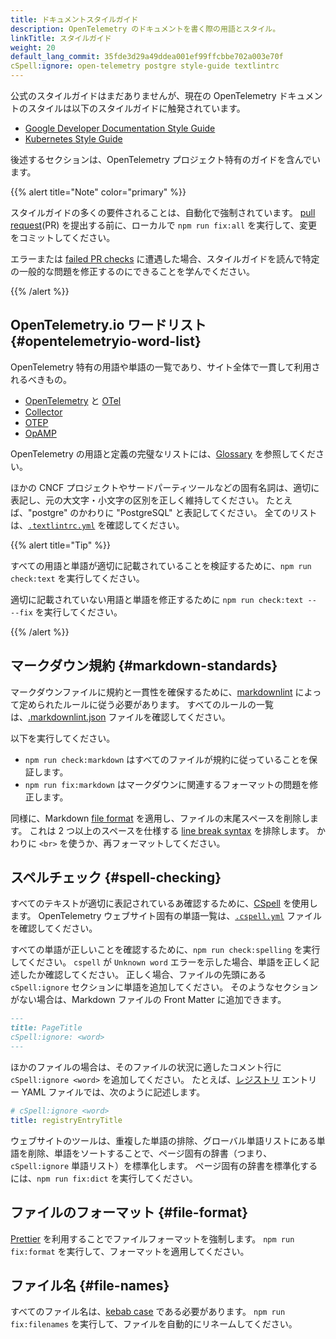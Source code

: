 ```yaml
---
title: ドキュメントスタイルガイド
description: OpenTelemetry のドキュメントを書く際の用語とスタイル。
linkTitle: スタイルガイド
weight: 20
default_lang_commit: 35fde3d29a49ddea001ef99ffcbbe702a003e70f
cSpell:ignore: open-telemetry postgre style-guide textlintrc
---
```


公式のスタイルガイドはまだありませんが、現在の OpenTelemetry ドキュメントのスタイルは以下のスタイルガイドに触発されています。

- [Google Developer Documentation Style Guide](https://developers.google.com/style)
- [Kubernetes Style Guide](https://kubernetes.io/docs/contribute/style/style-guide/)

後述するセクションは、OpenTelemetry プロジェクト特有のガイドを含んでいます。

{{% alert title="Note" color="primary" %}}

スタイルガイドの多くの要件されることは、自動化で強制されています。
[pull request](https://docs.github.com/en/get-started/learning-about-github/github-glossary#pull-request)(PR) を提出する前に、ローカルで `npm run fix:all` を実行して、変更をコミットしてください。

エラーまたは [failed PR checks](../pr-checks) に遭遇した場合、スタイルガイドを読んで特定の一般的な問題を修正するのにできることを学んでください。

{{% /alert %}}

## OpenTelemetry.io ワードリスト {#opentelemetryio-word-list}

OpenTelemetry 特有の用語や単語の一覧であり、サイト全体で一貫して利用されるべきもの。

- [OpenTelemetry](/docs/concepts/glossary/#opentelemetry) と [OTel](/docs/concepts/glossary/#otel)
- [Collector](/docs/concepts/glossary/#collector)
- [OTEP](/docs/concepts/glossary/#otep)
- [OpAMP](/docs/concepts/glossary/#opamp)

OpenTelemetry の用語と定義の完璧なリストには、[Glossary](/docs/concepts/glossary/) を参照してください。

ほかの CNCF プロジェクトやサードパーティツールなどの固有名詞は、適切に表記し、元の大文字・小文字の区別を正しく維持してください。
たとえば、"postgre" のかわりに "PostgreSQL" と表記してください。
全てのリストは、[`.textlintrc.yml`](https://github.com/open-telemetry/opentelemetry.io/blob/main/.textlintrc.yml) を確認してください。

{{% alert title="Tip" %}}

すべての用語と単語が適切に記載されていることを検証するために、`npm run check:text` を実行してください。

適切に記載されていない用語と単語を修正するために `npm run check:text -- --fix` を実行してください。

{{% /alert %}}

## マークダウン規約 {#markdown-standards}

マークダウンファイルに規約と一貫性を確保するために、[markdownlint] によって定められたルールに従う必要があります。
すべてのルールの一覧は、[.markdownlint.json] ファイルを確認してください。

以下を実行してください。

- `npm run check:markdown` はすべてのファイルが規約に従っていることを保証します。
- `npm run fix:markdown` はマークダウンに関連するフォーマットの問題を修正します。

同様に、Markdown [file format](#file-format) を適用し、ファイルの末尾スペースを削除します。
これは 2 つ以上のスペースを仕様する [line break syntax] を排除します。
かわりに `<br>` を使うか、再フォーマットしてください。

## スペルチェック {#spell-checking}

すべてのテキストが適切に表記されているあ確認するために、[CSpell](https://github.com/streetsidesoftware/cspell) を使用します。
OpenTelemetry ウェブサイト固有の単語一覧は、[`.cspell.yml`](https://github.com/open-telemetry/opentelemetry.io/blob/main/.cspell.yml) ファイルを確認してください。

すべての単語が正しいことを確認するために、`npm run check:spelling` を実行してください。
`cspell` が `Unknown word` エラーを示した場合、単語を正しく記述したか確認してください。
正しく場合、ファイルの先頭にある `cSpell:ignore` セクションに単語を追加してください。
そのようなセクションがない場合は、Markdown ファイルの Front Matter に追加できます。

```markdown
---
title: PageTitle
cSpell:ignore: <word>
---
```

ほかのファイルの場合は、そのファイルの状況に適したコメント行に `cSpell:ignore <word>` を追加してください。
たとえば、[レジストリ](/ecosystem/registry/) エントリー YAML ファイルでは、次のように記述します。

```yaml
# cSpell:ignore <word>
title: registryEntryTitle
```

ウェブサイトのツールは、重複した単語の排除、グローバル単語リストにある単語を削除、単語をソートすることで、ページ固有の辞書（つまり、`cSpell:ignore` 単語リスト）を標準化します。
ページ固有の辞書を標準化するには、`npm run fix:dict` を実行してください。

## ファイルのフォーマット {#file-format}

[Prettier] を利用することでファイルフォーマットを強制します。
`npm run fix:format` を実行して、フォーマットを適用してください。

## ファイル名 {#file-names}

すべてのファイル名は、[kebab case](https://en.wikipedia.org/wiki/Letter_case#Kebab_case) である必要があります。
`npm run fix:filenames` を実行して、ファイルを自動的にリネームしてください。

[.markdownlint.json]: https://github.com/open-telemetry/opentelemetry.io/blob/main/.markdownlint.json
[line break syntax]: https://www.markdownguide.org/basic-syntax/#line-breaks
[markdownlint]: https://github.com/DavidAnson/markdownlint
[Prettier]: https://prettier.io
